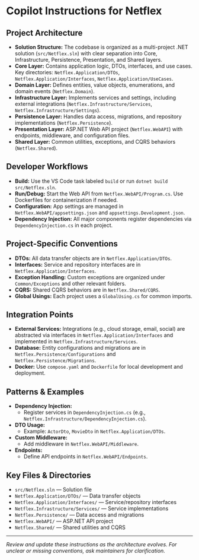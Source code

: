 # Copilot Instructions for Netflex

## Project Architecture

- **Solution Structure:** The codebase is organized as a multi-project .NET solution (`src/Netflex.sln`) with clear separation into Core, Infrastructure, Persistence, Presentation, and Shared layers.
- **Core Layer:** Contains application logic, DTOs, interfaces, and use cases. Key directories: `Netflex.Application/DTOs`, `Netflex.Application/Interfaces`, `Netflex.Application/UseCases`.
- **Domain Layer:** Defines entities, value objects, enumerations, and domain events (`Netflex.Domain`).
- **Infrastructure Layer:** Implements services and settings, including external integrations (`Netflex.Infrastructure/Services`, `Netflex.Infrastructure/Settings`).
- **Persistence Layer:** Handles data access, migrations, and repository implementations (`Netflex.Persistence`).
- **Presentation Layer:** ASP.NET Web API project (`Netflex.WebAPI`) with endpoints, middleware, and configuration files.
- **Shared Layer:** Common utilities, exceptions, and CQRS behaviors (`Netflex.Shared`).

## Developer Workflows

- **Build:** Use the VS Code task labeled `build` or run `dotnet build src/Netflex.sln`.
- **Run/Debug:** Start the Web API from `Netflex.WebAPI/Program.cs`. Use Dockerfiles for containerization if needed.
- **Configuration:** App settings are managed in `Netflex.WebAPI/appsettings.json` and `appsettings.Development.json`.
- **Dependency Injection:** All major components register dependencies via `DependencyInjection.cs` in each project.

## Project-Specific Conventions

- **DTOs:** All data transfer objects are in `Netflex.Application/DTOs`.
- **Interfaces:** Service and repository interfaces are in `Netflex.Application/Interfaces`.
- **Exception Handling:** Custom exceptions are organized under `Common/Exceptions` and other relevant folders.
- **CQRS:** Shared CQRS behaviors are in `Netflex.Shared/CQRS`.
- **Global Usings:** Each project uses a `GlobalUsing.cs` for common imports.

## Integration Points

- **External Services:** Integrations (e.g., cloud storage, email, social) are abstracted via interfaces in `Netflex.Application/Interfaces` and implemented in `Netflex.Infrastructure/Services`.
- **Database:** Entity configurations and migrations are in `Netflex.Persistence/Configurations` and `Netflex.Persistence/Migrations`.
- **Docker:** Use `compose.yaml` and `Dockerfile` for local development and deployment.

## Patterns & Examples

- **Dependency Injection:**
  - Register services in `DependencyInjection.cs` (e.g., `Netflex.Infrastructure/DependencyInjection.cs`).
- **DTO Usage:**
  - Example: `ActorDto`, `MovieDto` in `Netflex.Application/DTOs`.
- **Custom Middleware:**
  - Add middleware in `Netflex.WebAPI/Middleware`.
- **Endpoints:**
  - Define API endpoints in `Netflex.WebAPI/Endpoints`.

## Key Files & Directories

- `src/Netflex.sln` — Solution file
- `Netflex.Application/DTOs/` — Data transfer objects
- `Netflex.Application/Interfaces/` — Service/repository interfaces
- `Netflex.Infrastructure/Services/` — Service implementations
- `Netflex.Persistence/` — Data access and migrations
- `Netflex.WebAPI/` — ASP.NET API project
- `Netflex.Shared/` — Shared utilities and CQRS

---

_Review and update these instructions as the architecture evolves. For unclear or missing conventions, ask maintainers for clarification._
